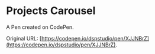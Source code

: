 # Projects Carousel

A Pen created on CodePen.

Original URL: [https://codepen.io/dspstudio/pen/XJJNBrZ](https://codepen.io/dspstudio/pen/XJJNBrZ).


